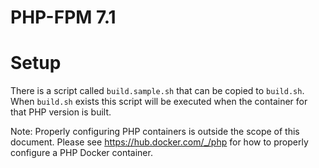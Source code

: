 # PHP-FPM 7.1

# Setup

There is a script called `build.sample.sh` that can be copied to `build.sh`. When `build.sh` exists this script will be executed
when the container for that PHP version is built.

Note: Properly configuring PHP containers is outside the scope of this document. Please see https://hub.docker.com/_/php for how to
properly configure a PHP Docker container.

